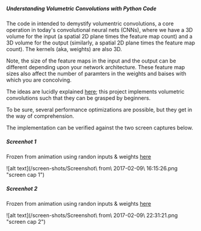 ##### Understanding Volumetric Convolutions with Python Code

The code in intended to demystify volumentric convolutions, 
a core operation in today's convolutional neural nets (CNNs), 
where we have a 3D volume for the input (a spatial 2D plane times the feature map count) and 
a 3D volume for the output (similarly, a spatial 2D plane times the feature map count). The kernels (aka, weights) are also 3D.

Note, the size of the feature maps in the input and the output can be different 
depending upon your network architecture. 
These feature map sizes also affect the number of paramters in the weights and baises 
with which you are concolving. 

The ideas are lucidly explained [here](http://cs231n.github.io/convolutional-networks/#conv); 
this project implements volumetric convolutions such that they can be grasped by beginners.

To be sure, several performance optimizations are possible, but they get in the way of comprehension.

The implementation can be verified against the two screen captures below.

##### Screenhot 1

Frozen from animation using randon inputs & weights [here](http://cs231n.github.io/convolutional-networks/#conv)

![alt text](/screen-shots/Screenshot\ from\ 2017-02-09\ 16\:15\:26.png "screen cap 1")

##### Screenhot 2

Frozen from animation using randon inputs & weights [here](http://cs231n.github.io/convolutional-networks/#conv)

![alt text](/screen-shots/Screenshot\ from\ 2017-02-09\ 22\:31\:21.png "screen cap 2")



